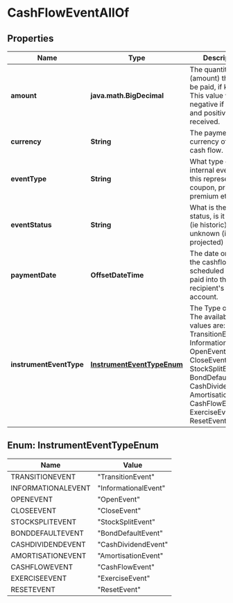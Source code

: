 

# CashFlowEventAllOf


## Properties

Name | Type | Description | Notes
------------ | ------------- | ------------- | -------------
**amount** | **java.math.BigDecimal** | The quantity (amount) that will be paid, if known. This value will be negative if it is paid, and positive  if it is received. |  [optional]
**currency** | **String** | The payment currency of the cash flow. | 
**eventType** | **String** | What type of internal event does this represent; coupon, principal, premium etc. |  [readonly]
**eventStatus** | **String** | What is the event status, is it a known (ie historic) or unknown (ie projected) event? | 
**paymentDate** | **OffsetDateTime** | The date on which the cashflow is scheduled to be paid into the recipient&#39;s bank account. | 
**instrumentEventType** | [**InstrumentEventTypeEnum**](#InstrumentEventTypeEnum) | The Type of Event. The available values are: TransitionEvent, InformationalEvent, OpenEvent, CloseEvent, StockSplitEvent, BondDefaultEvent, CashDividendEvent, AmortisationEvent, CashFlowEvent, ExerciseEvent, ResetEvent | 



## Enum: InstrumentEventTypeEnum

Name | Value
---- | -----
TRANSITIONEVENT | &quot;TransitionEvent&quot;
INFORMATIONALEVENT | &quot;InformationalEvent&quot;
OPENEVENT | &quot;OpenEvent&quot;
CLOSEEVENT | &quot;CloseEvent&quot;
STOCKSPLITEVENT | &quot;StockSplitEvent&quot;
BONDDEFAULTEVENT | &quot;BondDefaultEvent&quot;
CASHDIVIDENDEVENT | &quot;CashDividendEvent&quot;
AMORTISATIONEVENT | &quot;AmortisationEvent&quot;
CASHFLOWEVENT | &quot;CashFlowEvent&quot;
EXERCISEEVENT | &quot;ExerciseEvent&quot;
RESETEVENT | &quot;ResetEvent&quot;



